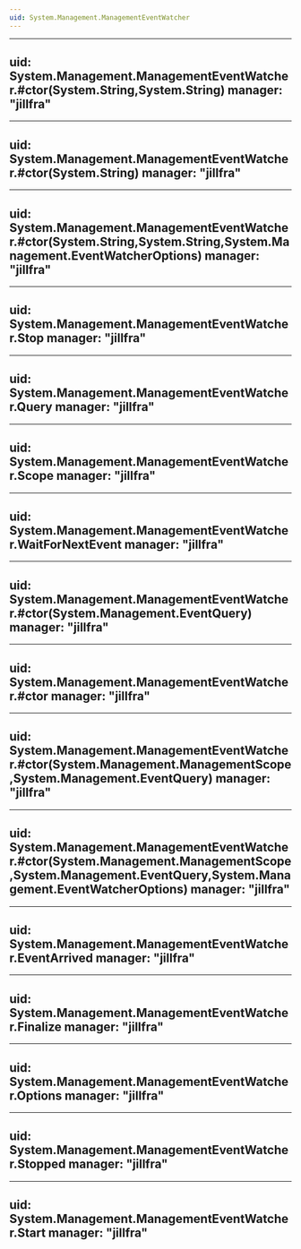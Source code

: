 ```yaml
---
uid: System.Management.ManagementEventWatcher
---
```


---
uid: System.Management.ManagementEventWatcher.#ctor(System.String,System.String)
manager: "jillfra"
---

---
uid: System.Management.ManagementEventWatcher.#ctor(System.String)
manager: "jillfra"
---

---
uid: System.Management.ManagementEventWatcher.#ctor(System.String,System.String,System.Management.EventWatcherOptions)
manager: "jillfra"
---

---
uid: System.Management.ManagementEventWatcher.Stop
manager: "jillfra"
---

---
uid: System.Management.ManagementEventWatcher.Query
manager: "jillfra"
---

---
uid: System.Management.ManagementEventWatcher.Scope
manager: "jillfra"
---

---
uid: System.Management.ManagementEventWatcher.WaitForNextEvent
manager: "jillfra"
---

---
uid: System.Management.ManagementEventWatcher.#ctor(System.Management.EventQuery)
manager: "jillfra"
---

---
uid: System.Management.ManagementEventWatcher.#ctor
manager: "jillfra"
---

---
uid: System.Management.ManagementEventWatcher.#ctor(System.Management.ManagementScope,System.Management.EventQuery)
manager: "jillfra"
---

---
uid: System.Management.ManagementEventWatcher.#ctor(System.Management.ManagementScope,System.Management.EventQuery,System.Management.EventWatcherOptions)
manager: "jillfra"
---

---
uid: System.Management.ManagementEventWatcher.EventArrived
manager: "jillfra"
---

---
uid: System.Management.ManagementEventWatcher.Finalize
manager: "jillfra"
---

---
uid: System.Management.ManagementEventWatcher.Options
manager: "jillfra"
---

---
uid: System.Management.ManagementEventWatcher.Stopped
manager: "jillfra"
---

---
uid: System.Management.ManagementEventWatcher.Start
manager: "jillfra"
---
